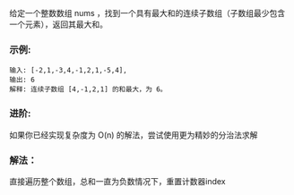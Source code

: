 给定一个整数数组 nums ，找到一个具有最大和的连续子数组（子数组最少包含一个元素），返回其最大和。

### 示例:
```
输入: [-2,1,-3,4,-1,2,1,-5,4],
输出: 6
解释: 连续子数组 [4,-1,2,1] 的和最大，为 6。
```
### 进阶:
如果你已经实现复杂度为 O(n) 的解法，尝试使用更为精妙的分治法求解

### 解法：
直接遍历整个数组，总和一直为负数情况下，重置计数器index